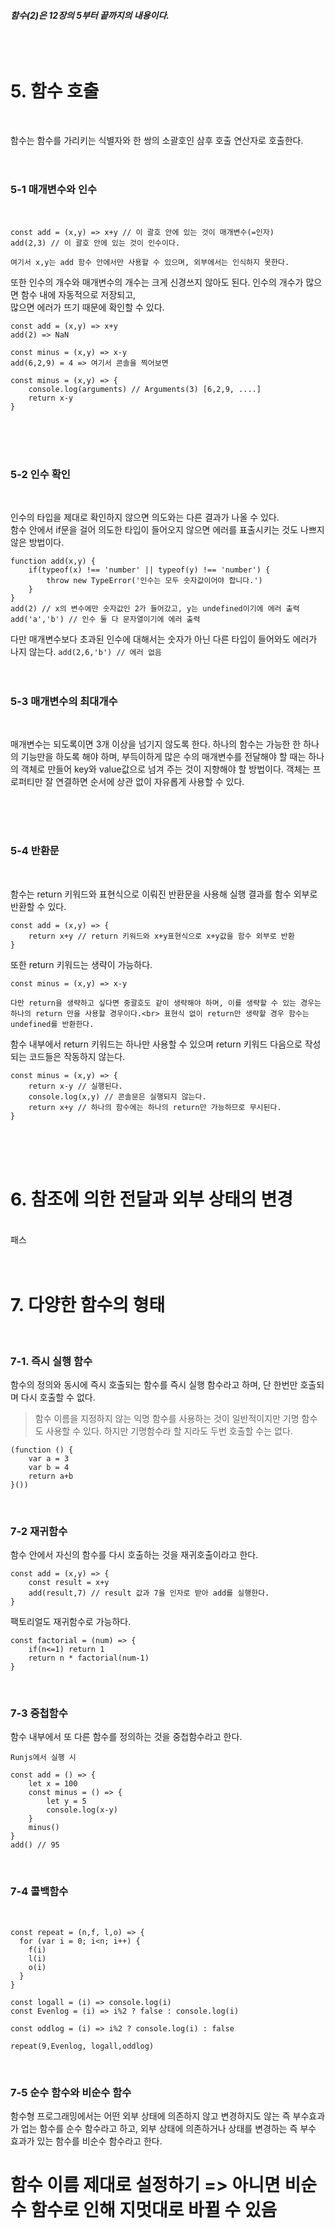 ##### 함수(2)은 12장의 5부터 끝까지의 내용이다.<br><br><br><br>

# 5. 함수 호출
<br>

함수는 함수를 가리키는 식별자와 한 쌍의 소괄호인 삼후 호출 연산자로 호출한다.
<br>
<br>
<br>

### 5-1 매개변수와 인수
<br>

```
const add = (x,y) => x+y // 이 괄호 안에 있는 것이 매개변수(=인자)
add(2,3) // 이 괄호 안에 있는 것이 인수이다.
```
`여기서 x,y는 add 함수 안에서만 사용할 수 있으며, 외부에서는 인식하지 못한다.`

또한 인수의 개수와 매개변수의 개수는 크게 신경쓰지 않아도 된다.
인수의 개수가 많으면 함수 내에 자동적으로 저장되고, <br> 많으면 에러가 뜨기 때문에 확인할 수 있다.

```
const add = (x,y) => x+y 
add(2) => NaN

const minus = (x,y) => x-y 
add(6,2,9) = 4 => 여기서 콘솔을 찍어보면

const minus = (x,y) => {
    console.log(arguments) // Arguments(3) [6,2,9, ....]
    return x-y
}
```
<br>
<br>
<br>

### 5-2 인수 확인
<br>

인수의 타입을 제대로 확인하지 않으면 의도와는 다른 결과가 나올 수 있다.<br>
함수 안에서 if문을 걸어 의도한 타입이 들어오지 않으면 에러를 표출시키는 것도 나쁘지 않은 방법이다.


```
function add(x,y) {
    if(typeof(x) !== 'number' || typeof(y) !== 'number') {
        throw new TypeError('인수는 모두 숫자값이어야 합니다.')
    }
}
add(2) // x의 변수에만 숫자값인 2가 들어갔고, y는 undefined이기에 에러 출력
add('a','b') // 인수 둘 다 문자열이기에 에러 출력
```

다만 매개변수보다 초과된 인수에 대해서는 숫자가 아닌 다른 타입이 들어와도 에러가 나지 않는다.
`add(2,6,'b') // 에러 없음`
<br>
<br>
<br>

### 5-3 매개변수의 최대개수
<br>

매개변수는 되도록이면 3개 이상을 넘기지 않도록 한다.
하나의 함수는 가능한 한 하나의 기능만을 하도록 해야 하며, 부득이하게 많은 수의 매개변수를 전달해야 할 때는 하나의 객체로 만들어 key와 value값으로 넘겨 주는 것이 지향해야 할 방법이다. 객체는 프로퍼티만 잘 연결하면 순서에 상관 없이 자유롭게 사용할 수 있다.

<br>
<br>
<br>

### 5-4 반환문

<br>

함수는 return 키워드와 표현식으로 이뤄진 반환문을 사용해 실행 결과를 함수 외부로 반환할 수 있다.

```
const add = (x,y) => {
    return x+y // return 키워드와 x+y표현식으로 x+y값을 함수 외부로 반환
}
```
또한 return 키워드는 생략이 가능하다.

```
const minus = (x,y) => x-y
```
`다만 return을 생략하고 싶다면 중괄호도 같이 생략해야 하며, 이를 생략할 수 있는 경우는 하나의 return 만을 사용할 경우이다.<br>
표현식 없이 return만 생략할 경우 함수는 undefined를 반환한다.`

함수 내부에서 return 키워드는 하나만 사용할 수 있으며 return 키워드 다음으로 작성되는 코드들은 작동하지 않는다.


```
const minus = (x,y) => {
    return x-y // 실행된다.
    console.log(x,y) // 콘솔문은 실행되지 않는다.
    return x+y // 하나의 함수에는 하나의 return만 가능하므로 무시된다.
}
```
<br><br><br>

# 6. 참조에 의한 전달과 외부 상태의 변경
<br>
패스
<br><br><br>


# 7. 다양한 함수의 형태

<br>

### 7-1. 즉시 실행 함수

함수의 정의와 동시에 즉시 호출되는 함수를 즉시 실행 함수라고 하며, 단 한번만 호출되며 다시 호출할 수 없다.

>함수 이름을 지정하지 않는 익명 함수를 사용하는 것이 일반적이지만 기명 함수도 사용할 수 있다. 하지만 기명함수라 할 지라도 두번 호출할 수는 없다.

```
(function () {
    var a = 3
    var b = 4
    return a+b
}())

```
<br>

### 7-2 재귀함수

함수 안에서 자신의 함수를 다시 호출하는 것을 재귀호출이라고 한다.

```
const add = (x,y) => {
    const result = x+y
    add(result,7) // result 값과 7을 인자로 받아 add를 실행한다.
}
```

팩토리얼도 재귀함수로 가능하다.

```
const factorial = (num) => {
    if(n<=1) return 1
    return n * factorial(num-1)
}
```
<br>

### 7-3 중첩함수

함수 내부에서 또 다른 함수를 정의하는 것을 중첩함수라고 한다.

```
Runjs에서 실행 시

const add = () => {
    let x = 100
    const minus = () => {
        let y = 5
        console.log(x-y)
    }
    minus()
}
add() // 95
```

<br>

### 7-4 콜백함수
<br>

```
const repeat = (n,f, l,o) => {
  for (var i = 0; i<n; i++) {
    f(i)
    l(i)
    o(i)
  }
}

const logall = (i) => console.log(i)
const Evenlog = (i) => i%2 ? false : console.log(i)

const oddlog = (i) => i%2 ? console.log(i) : false

repeat(9,Evenlog, logall,oddlog)
```


<br>

### 7-5 순수 함수와 비순수 함수

함수형 프로그래밍에서는 어떤 외부 상태에 의존하지 않고 변경하지도 않는 즉 부수효과가 업는 함수를 순수 함수라고 하고, 외부 상태에 의존하거나 상태를 변경하는 즉 부수 효과가 있는 함수를 비순수 함수라고 한다.


# 함수 이름 제대로 설정하기 => 아니면 비순수 함수로 인해 지멋대로 바뀔 수 있음



